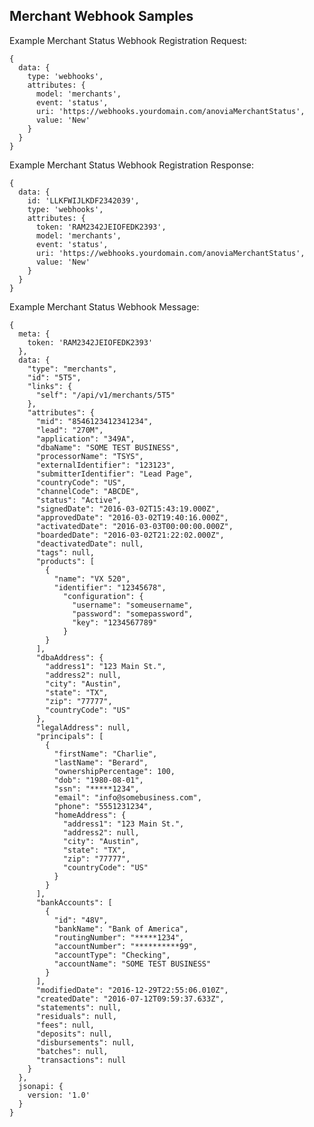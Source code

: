 ## Merchant Webhook Samples

Example Merchant Status Webhook Registration Request:

    {
      data: {
        type: 'webhooks',
        attributes: {
          model: 'merchants',
          event: 'status',
          uri: 'https://webhooks.yourdomain.com/anoviaMerchantStatus',
          value: 'New'
        }
      }
    }

Example Merchant Status Webhook Registration Response:

    {
      data: {
        id: 'LLKFWIJLKDF2342039',
        type: 'webhooks',
        attributes: {
          token: 'RAM2342JEIOFEDK2393',
          model: 'merchants',
          event: 'status',
          uri: 'https://webhooks.yourdomain.com/anoviaMerchantStatus',
          value: 'New'
        }
      }
    }

Example Merchant Status Webhook Message:

    {
      meta: {
        token: 'RAM2342JEIOFEDK2393'
      },
      data: {
        "type": "merchants",
        "id": "5T5",
        "links": {
          "self": "/api/v1/merchants/5T5"
        },
        "attributes": {
          "mid": "8546123412341234",
          "lead": "270M",
          "application": "349A",
          "dbaName": "SOME TEST BUSINESS",
          "processorName": "TSYS",
          "externalIdentifier": "123123",
          "submitterIdentifier": "Lead Page",
          "countryCode": "US",
          "channelCode": "ABCDE",
          "status": "Active",
          "signedDate": "2016-03-02T15:43:19.000Z",
          "approvedDate": "2016-03-02T19:40:16.000Z",
          "activatedDate": "2016-03-03T00:00:00.000Z",
          "boardedDate": "2016-03-02T21:22:02.000Z",
          "deactivatedDate": null,
          "tags": null,
          "products": [
            {
              "name": "VX 520",
              "identifier": "12345678",
                "configuration": {
                  "username": "someusername",
                  "password": "somepassword",
                  "key": "1234567789"
                }
            }
          ],
          "dbaAddress": {
            "address1": "123 Main St.",
            "address2": null,
            "city": "Austin",
            "state": "TX",
            "zip": "77777",
            "countryCode": "US"
          },
          "legalAddress": null,
          "principals": [
            {
              "firstName": "Charlie",
              "lastName": "Berard",
              "ownershipPercentage": 100,
              "dob": "1980-08-01",
              "ssn": "*****1234",
              "email": "info@somebusiness.com",
              "phone": "5551231234",
              "homeAddress": {
                "address1": "123 Main St.",
                "address2": null,
                "city": "Austin",
                "state": "TX",
                "zip": "77777",
                "countryCode": "US"
              }
            }
          ],
          "bankAccounts": [
            {
              "id": "48V",
              "bankName": "Bank of America",
              "routingNumber": "*****1234",
              "accountNumber": "**********99",
              "accountType": "Checking",
              "accountName": "SOME TEST BUSINESS"
            }
          ],
          "modifiedDate": "2016-12-29T22:55:06.010Z",
          "createdDate": "2016-07-12T09:59:37.633Z",
          "statements": null,
          "residuals": null,
          "fees": null,
          "deposits": null,
          "disbursements": null,
          "batches": null,
          "transactions": null
        }
      },
      jsonapi: {
        version: '1.0'
      }
    }
